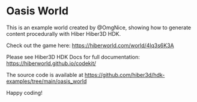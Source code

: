 # Oasis World

This is an example world created by @OmgNice, showing how to generate content procedurally with Hiber Hiber3D HDK.

Check out the game here:
https://hiberworld.com/world/4lq3s6K3A

Please see Hiber3D HDK Docs for full documentation:
https://hiberworld.github.io/codekit/

The source code is available at
https://github.com/hiber3d/hdk-examples/tree/main/oasis_world

Happy coding!
